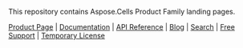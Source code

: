 This repository contains Aspose.Cells Product Family landing pages.


[Product Page](https://products.aspose.com/cells/) | [Documentation](https://docs.aspose.com/cells/) | [API Reference](https://apireference.aspose.com/cells) | [Blog](https://blog.aspose.com/category/cells/) | [Search](https://search.aspose.com/) | [Free Support](https://forum.aspose.com/c/cells) | [Temporary License](https://purchase.aspose.com/temporary-license)

